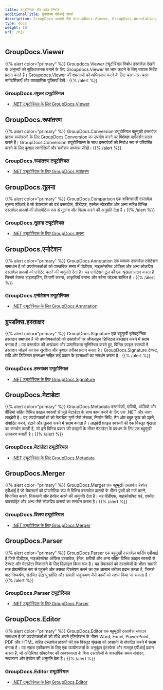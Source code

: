 ```yaml
---
title: ट्यूटोरियल और कोड-स्निपेट
additionalTitle: ग्रुपडॉक्स एपीआई संदर्भ
description: GroupDocs उत्पादों जैसे GroupDocs.Viewer, GroupDocs.Annotation, GroupDocs.Conversion, और अन्य उत्पादों के ट्यूटोरियल और कोड-स्निपेट।
type: docs
weight: 10
url: /hi/
---
```


## GroupDocs.Viewer
{{% alert color="primary" %}}
Groupdocs.Viewer ट्यूटोरियल निर्बाध दस्तावेज़ देखने के अनुभवों को सुविधाजनक बनाने के लिए Groupdocs.Viewer का लाभ उठाने के लिए व्यापक निर्देश प्रदान करते हैं। Groupdocs.Viewer की क्षमताओं को अधिकतम करने के लिए चरण-दर-चरण मार्गदर्शिकाएँ और व्यावहारिक युक्तियाँ देखें।
{{% /alert %}}

### GroupDocs.व्यूअर ट्यूटोरियल
- [.NET ट्यूटोरियल के लिए GroupDocs.Viewer](../viewer/hi/net/)


## GroupDocs.रूपांतरण
{{% alert color="primary" %}}
GroupDocs.Conversion ट्यूटोरियल बहुमुखी दस्तावेज़ प्रारूप रूपांतरणों के लिए GroupDocs.Conversion का उपयोग करने पर विशेषज्ञ मार्गदर्शन प्रदान करते हैं। GroupDocs.Conversion ट्यूटोरियल्स के साथ दस्तावेज़ों को निर्बाध रूप से परिवर्तित करने के लिए कुशल रणनीतियाँ और सर्वोत्तम अभ्यास सीखें।
{{% /alert %}}

### GroupDocs.रूपांतरण ट्यूटोरियल
- [.NET ट्यूटोरियल के लिए GroupDocs.रूपांतरण](../conversion/hi/net/)


## GroupDocs.तुलना
{{% alert color="primary" %}}
GroupDocs.Comparison एक शक्तिशाली दस्तावेज़ तुलना एपीआई है जो डेवलपर्स को वर्ड दस्तावेज़, पीडीएफ, एक्सेल स्प्रेडशीट और अन्य सहित विभिन्न दस्तावेज़ प्रारूपों की प्रोग्रामेटिक रूप से तुलना और विलय करने की अनुमति देता है।
{{% /alert %}}

### GroupDocs.तुलना ट्यूटोरियल
- [.NET ट्यूटोरियल के लिए GroupDocs.तुलना](../comparison/hi/net/)


## GroupDocs.एनोटेशन
{{% alert color="primary" %}}
GroupDocs.Annotation एक व्यापक दस्तावेज़ एनोटेशन समाधान है जो उपयोगकर्ताओं को वास्तविक समय में पीडीएफ, माइक्रोसॉफ्ट ऑफिस और अन्य लोकप्रिय दस्तावेज़ प्रारूपों को एनोटेट करने की अनुमति देता है। यह एनोटेशन टूल की एक श्रृंखला प्रदान करता है जिसमें टेक्स्ट हाइलाइटिंग, टिप्पणी करना, आकृतियाँ बनाना और स्टैम्प जोड़ना शामिल है।
{{% /alert %}}

### GroupDocs.एनोटेशन ट्यूटोरियल
- [.NET ट्यूटोरियल के लिए GroupDocs.Annotation](../annotation/hi/net/)


## ग्रुपडॉक्स.हस्ताक्षर
{{% alert color="primary" %}}
GroupDocs.Signature एक बहुमुखी इलेक्ट्रॉनिक हस्ताक्षर समाधान है जो उपयोगकर्ताओं को दस्तावेज़ों पर ऑनलाइन डिजिटल हस्ताक्षर करने में सक्षम बनाता है। यह दस्तावेज़ की अखंडता और प्रामाणिकता सुनिश्चित करते हुए, विभिन्न फ़ाइल स्वरूपों में हस्ताक्षर जोड़ने का एक सुरक्षित और कुशल तरीका प्रदान करता है। GroupDocs.Signature टेक्स्ट, छवि और डिजिटल हस्ताक्षर सहित कई प्रकार के हस्ताक्षरों का समर्थन करता है।
{{% /alert %}}

### GroupDocs.हस्ताक्षर ट्यूटोरियल
- [.NET ट्यूटोरियल के लिए GroupDocs.Signature](../signature/hi/net/)


## GroupDocs.मेटाडेटा
{{% alert color="primary" %}}
GroupDocs.Metadata दस्तावेज़ों, छवियों, ऑडियो और वीडियो सहित विभिन्न फ़ाइल स्वरूपों से जुड़े मेटाडेटा के साथ काम करने के लिए एक .NET और जावा लाइब्रेरी है। यह उपयोगकर्ताओं को मेटाडेटा गुणों जैसे लेखक, निर्माण तिथि, टैग और बहुत कुछ को पढ़ने, संपादित करने, हटाने और तुलना करने में सक्षम बनाता है। लाइब्रेरी फ़ाइल स्वरूपों की एक विस्तृत श्रृंखला का समर्थन करती है, जो इसे विभिन्न प्रकार की फ़ाइलों के भीतर मेटाडेटा के प्रबंधन के लिए एक बहुमुखी उपकरण बनाती है।
{{% /alert %}}

### GroupDocs.मेटाडेटा ट्यूटोरियल
- [.NET ट्यूटोरियल के लिए GroupDocs.Metadata](../metadata/hi/net/)


## GroupDocs.Merger
{{% alert color="primary" %}}
GroupDocs.Merger एक बहुमुखी दस्तावेज़ हेरफेर एपीआई है जो डेवलपर्स को प्रोग्रामेटिक रूप से विभिन्न दस्तावेज़ प्रारूपों के भीतर पृष्ठों को मर्ज करने, विभाजित करने, निकालने और हेरफेर करने की अनुमति देता है। यह पीडीएफ, माइक्रोसॉफ्ट वर्ड, एक्सेल, पावरपॉइंट और अन्य जैसे लोकप्रिय प्रारूपों का समर्थन करता है।
{{% /alert %}}

### GroupDocs.विलय ट्यूटोरियल
- [.NET ट्यूटोरियल के लिए GroupDocs.Merger](../merger/hi/net/)


## GroupDocs.Parser
{{% alert color="primary" %}}
GroupDocs.Parser एक बहुमुखी दस्तावेज़ पार्सिंग एपीआई है जिसे पीडीएफ, माइक्रोसॉफ्ट ऑफिस दस्तावेज़, ईमेल, छवियों और अन्य सहित विभिन्न फ़ाइल स्वरूपों से टेक्स्ट और मेटाडेटा निकालने के लिए डिज़ाइन किया गया है। यह डेवलपर्स को दस्तावेजों के भीतर सामग्री तक प्रोग्रामेटिक रूप से पहुंचने और उसका विश्लेषण करने का एक आसान तरीका प्रदान करता है, जिससे पाठ निष्कर्षण, संरचित डेटा पुनर्प्राप्ति और सामग्री अनुक्रमण जैसे कार्यों को सक्षम किया जा सकता है।
{{% /alert %}}

### GroupDocs.Parser ट्यूटोरियल
- [.NET ट्यूटोरियल के लिए GroupDocs.Parser](../parser/hi/net/)


## GroupDocs.Editor
{{% alert color="primary" %}}
GroupDocs.Editor एक बहुमुखी दस्तावेज़ संपादन समाधान है जो उपयोगकर्ताओं को सीधे अपने एप्लिकेशन के भीतर Word, Excel, PowerPoint, PDF और HTML सहित दस्तावेज़ प्रारूपों की एक विस्तृत श्रृंखला को आसानी से संपादित करने में सक्षम बनाता है। यह सहज एकीकरण के लिए एक उपयोगकर्ता के अनुकूल इंटरफेस और मजबूत एपीआई प्रदान करता है, जो अतिरिक्त सॉफ्टवेयर की आवश्यकता के बिना दस्तावेजों के वास्तविक समय संपादन, रूपांतरण और हेरफेर की अनुमति देता है।
{{% /alert %}}

### GroupDocs.Editor ट्यूटोरियल
- [.NET ट्यूटोरियल के लिए GroupDocs.Editor](../editor/hi/net/)